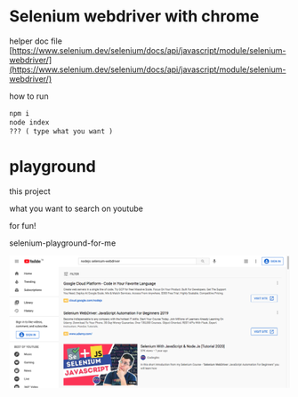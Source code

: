 # Selenium webdriver with chrome

helper doc file
[https://www.selenium.dev/selenium/docs/api/javascript/module/selenium-webdriver/](https://www.selenium.dev/selenium/docs/api/javascript/module/selenium-webdriver/)

how to run

```
npm i
node index
??? ( type what you want )
```

# playground

this project

what you want to search on youtube

for fun!

selenium-playground-for-me

![screenshot](https://github.com/swoorr/selenium-chrome-play/blob/main/out.png?raw=true "screenshot")
